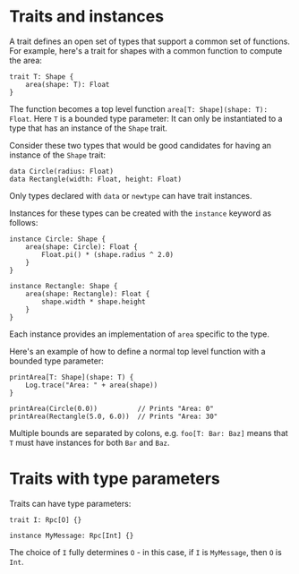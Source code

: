 # Traits and instances

A trait defines an open set of types that support a common set of functions. 
For example, here's a trait for shapes with a common function to compute the area:

```firefly
trait T: Shape {
    area(shape: T): Float
}
```

The function becomes a top level function `area[T: Shape](shape: T): Float`.
Here `T` is a bounded type parameter: It can only be instantiated to a type that has an instance of the `Shape` trait.

Consider these two types that would be good candidates for having an instance of the `Shape` trait:

```firefly
data Circle(radius: Float)
data Rectangle(width: Float, height: Float)
```

Only types declared with `data` or `newtype` can have trait instances.

Instances for these types can be created with the `instance` keyword as follows:

```firefly
instance Circle: Shape {
    area(shape: Circle): Float {
        Float.pi() * (shape.radius ^ 2.0)
    }
}

instance Rectangle: Shape {
    area(shape: Rectangle): Float {
        shape.width * shape.height
    }
}
```

Each instance provides an implementation of `area` specific to the type.

Here's an example of how to define a normal top level function with a bounded type parameter:

```firefly
printArea[T: Shape](shape: T) {
    Log.trace("Area: " + area(shape))
}

printArea(Circle(0.0))          // Prints "Area: 0"
printArea(Rectangle(5.0, 6.0))  // Prints "Area: 30"
```

Multiple bounds are separated by colons, e.g. `foo[T: Bar: Baz]` means that `T` must have instances for both `Bar` and `Baz`.


# Traits with type parameters

Traits can have type parameters:

```firefly
trait I: Rpc[O] {}

instance MyMessage: Rpc[Int] {}
```

The choice of `I` fully determines `O` - in this case, if `I` is `MyMessage`, then `O` is `Int`.

